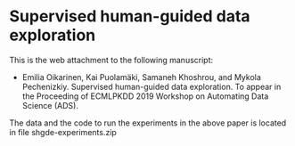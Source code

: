 #  Supervised human-guided data exploration

This is the web attachment to the following manuscript:

* Emilia Oikarinen, Kai Puolamäki, Samaneh Khoshrou, and Mykola Pechenizkiy. Supervised human-guided data exploration. To appear in the Proceeding of ECMLPKDD 2019 Workshop on Automating Data Science (ADS).

The data and the code to run the experiments in the above paper is located in file shgde-experiments.zip
 
